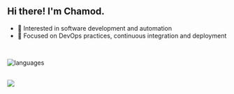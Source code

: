 ## Hi there! I'm Chamod.

* 🌱 Interested in software development and automation
* 🔧 Focused on DevOps practices, continuous integration and deployment

<br>

<img align="center" src="https://github-readme-stats.vercel.app/api/top-langs/?username=chamodranasgala&&exclude_reo=chamodranasgala&layout=compact&theme=great-gatsby" alt="languages"/> <br><br>

<img src="https://skillicons.dev/icons?i=react,nodejs,html,css,js,bootstrap,java,mongodb,laravel,git,vscode,eclipse"/>
